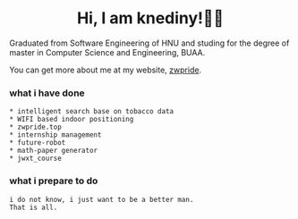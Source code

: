 <div align="center">

# Hi, I am knediny!👨‍🎓

</div>

Graduated from Software Engineering of HNU and studing for the degree of master in Computer Science and Engineering, BUAA.

You can get more about me at my website, <a href="https://zwpride.top">zwpride</a>.

### what i have done 
~~~~~~~~~~~~~~~~~~~~~~~~~~~~~~~~~~~~~~~~~~~~~~~~~~~~~~~~~
* intelligent search base on tobacco data
* WIFI based indoor positioning
* zwpride.top
* internship management
* future-robot
* math-paper generator
* jwxt_course
~~~~~~~~~~~~~~~~~~~~~~~~~~~~~~~~~~~~~~~~~~~~~~~~~~~~~~~~~

### what i prepare to do
~~~~~~~~~~~~~~~~~~~~~~~~~~~~~~~~~~~~~~~~~~~~~~~~~~~~~~~~~
i do not know, i just want to be a better man.
That is all.
~~~~~~~~~~~~~~~~~~~~~~~~~~~~~~~~~~~~~~~~~~~~~~~~~~~~~~~~~
